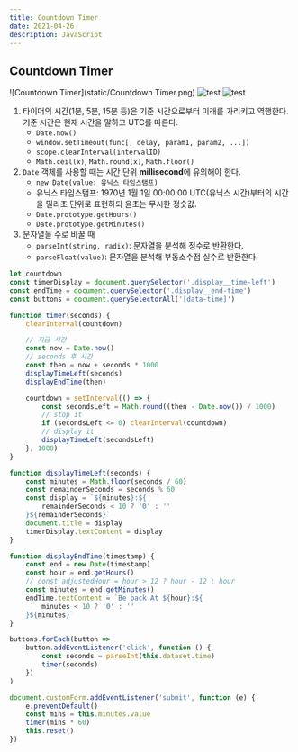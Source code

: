 ```yaml
---
title: Countdown Timer
date: 2021-04-26
description: JavaScript
---
```


## Countdown Timer

![Countdown Timer](static/Countdown Timer.png)
<img src="public/favicon.ico" alt="test" />
<Image src="static/Countdown Timer.png" alt="test" />

1. 타이머의 시간(1분, 5분, 15분 등)은 기준 시간으로부터 미래를 가리키고 역행한다. 기준 시간은 현재 시간을 말하고 UTC를 따른다.
   - `Date.now()`
   - `window.setTimeout(func[, delay, param1, param2, ...])`
   - `scope.clearInterval(intervalID)`
   - `Math.ceil(x)`, `Math.round(x)`, `Math.floor()`
2. `Date` 객체를 사용할 때는 시간 단위 **millisecond**에 유의해야 한다.
   - `new Date(value: 유닉스 타임스탬프)`
   - 유닉스 타임스탬프: 1970년 1월 1일 00:00:00 UTC(유닉스 시간)부터의 시간을 밀리초 단위로 표현하되 윤초는 무시한 정숫값.
   - `Date.prototype.getHours()`
   - `Date.prototype.getMinutes()`
3. 문자열을 수로 바꿀 때
   - `parseInt(string, radix)`: 문자열을 분석해 정수로 반환한다.
   - `parseFloat(value)`: 문자열을 분석해 부동소수점 실수로 반환한다.

```javascript
let countdown
const timerDisplay = document.querySelector('.display__time-left')
const endTime = document.querySelector('.display__end-time')
const buttons = document.querySelectorAll('[data-time]')

function timer(seconds) {
	clearInterval(countdown)

	// 지금 시간
	const now = Date.now()
	// seconds 후 시간
	const then = now + seconds * 1000
	displayTimeLeft(seconds)
	displayEndTime(then)

	countdown = setInterval(() => {
		const secondsLeft = Math.round((then - Date.now()) / 1000)
		// stop it
		if (secondsLeft <= 0) clearInterval(countdown)
		// display it
		displayTimeLeft(secondsLeft)
	}, 1000)
}

function displayTimeLeft(seconds) {
	const minutes = Math.floor(seconds / 60)
	const remainderSeconds = seconds % 60
	const display = `${minutes}:${
		remainderSeconds < 10 ? '0' : ''
	}${remainderSeconds}`
	document.title = display
	timerDisplay.textContent = display
}

function displayEndTime(timestamp) {
	const end = new Date(timestamp)
	const hour = end.getHours()
	// const adjustedHour = hour > 12 ? hour - 12 : hour
	const minutes = end.getMinutes()
	endTime.textContent = `Be back At ${hour}:${
		minutes < 10 ? '0' : ''
	}${minutes}`
}

buttons.forEach(button =>
	button.addEventListener('click', function () {
		const seconds = parseInt(this.dataset.time)
		timer(seconds)
	})
)

document.customForm.addEventListener('submit', function (e) {
	e.preventDefault()
	const mins = this.minutes.value
	timer(mins * 60)
	this.reset()
})
```
